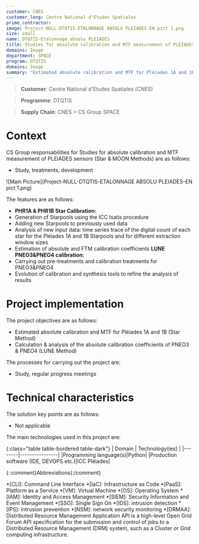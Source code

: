 ```yaml
---
customer: CNES
customer_long: Centre National d'Etudes Spatiales
prime_contractor: 
image: Project-NULL-DTQTIS-ETALONNAGE ABSOLU PLEIADES-EN pict 1.png
size: small
name: DTQTIS-Etalonnage absolu PLEIADES
title: Studies for absolute calibration and MTF measurement of PLEIADES sensors (Star & MOON Methods)
domains: Image
department: SPACE
program: DTQTIS
domains: Image
summary: "Estimated absolute calibration and MTF for Pléiades 1A and 1B (Star Method). Calculation & analysis of the absolute calibration coefficients of PNEO3 & PNEO4 (LUNE Method)"
---
```


> __Customer__\: Centre National d'Etudes Spatiales (CNES)

> __Programme__\: DTQTIS

> __Supply Chain__\: CNES >  CS Group SPACE


# Context


CS Group responsabilities for Studies for absolute calibration and MTF measurement of PLEIADES sensors (Star & MOON Methods) are as follows:
* Study, treatments, development

![Main Picture](Project-NULL-DTQTIS-ETALONNAGE ABSOLU PLEIADES-EN pict 1.png)

The features are as follows:
* **PHR1A & PHR1B Star Calibration:**
* Generation of Starpools using the ICC Isatis procedure
* Adding new Starpools to previously used data
* Analysis of new input data: time series trace of the digital count of each star for the Pléiades 1A and 1B Starpools and for different extraction window sizes
* Estimation of absolute and FTM calibration coefficients
	**LUNE PNEO3&PNEO4 calibration:**
* Carrying out pre-treatments and calibration treatments for PNEO3&PNEO4
* Evolution of calibration and synthesis tools to refine the analysis of results

# Project implementation

The project objectives are as follows:
* Estimated absolute calibration and MTF for Pléiades 1A and 1B (Star Method)
* Calculation & analysis of the absolute calibration coefficients of PNEO3 & PNEO4 (LUNE Method)

The processes for carrying out the project are:
* Study, regular progress meetings

# Technical characteristics

The solution key points are as follows:
* Not applicable



The main technologies used in this project are:

{:class="table table-bordered table-dark"}
| Domain | Technology(ies) |
|--------|----------------|
|Programming language(s)|Python|
|Production software (IDE, DEVOPS etc.)|ICC Pléiades|



{::comment}Abbreviations{:/comment}

*[CLI]: Command Line Interface
*[IaC]: Infrastructure as Code
*[PaaS]: Platform as a Service
*[VM]: Virtual Machine
*[OS]: Operating System
*[IAM]: Identity and Access Management
*[SIEM]: Security Information and Event Management
*[SSO]: Single Sign On
*[IDS]: intrusion detection
*[IPS]: intrusion prevention
*[NSM]: network security monitoring
*[DRMAA]: Distributed Resource Management Application API is a high-level Open Grid Forum API specification for the submission and control of jobs to a Distributed Resource Management (DRM) system, such as a Cluster or Grid computing infrastructure.
